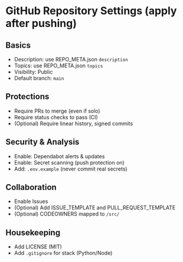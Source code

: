 # GitHub Repository Settings (apply after pushing)

## Basics

- Description: use REPO_META.json `description`
- Topics: use REPO_META.json `topics`
- Visibility: Public
- Default branch: `main`

## Protections

- Require PRs to merge (even if solo)
- Require status checks to pass (CI)
- (Optional) Require linear history, signed commits

## Security & Analysis

- Enable: Dependabot alerts & updates
- Enable: Secret scanning (push protection on)
- Add: `.env.example` (never commit real secrets)

## Collaboration

- Enable Issues
- (Optional) Add ISSUE_TEMPLATE and PULL_REQUEST_TEMPLATE
- (Optional) CODEOWNERS mapped to `/src/`

## Housekeeping

- Add LICENSE (MIT)
- Add `.gitignore` for stack (Python/Node)
